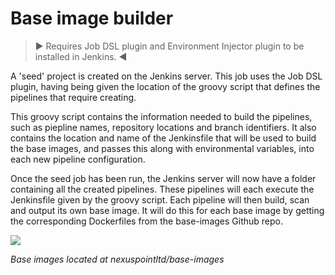 # Base image builder

>▶︎ Requires Job DSL plugin and Environment Injector plugin to be installed in Jenkins. ◀︎

A 'seed' project is created on the Jenkins server. This job uses the Job DSL plugin, having being given the location of the groovy script that defines the pipelines that require creating.

This groovy script contains the information needed to build the pipelines, such as piepline names, repository locations and branch identifiers. It also contains the location and name of the Jenkinsfile that will be used to build the base images, and passes this along with environmental variables, into each new pipeline configuration.

Once the seed job has been run, the Jenkins server will now have a folder containing all the created pipelines. These pipelines will each execute the Jenkinsfile given by the groovy script. Each pipeline will then build, scan and output its own base image. It will do this for each base image by getting the corresponding Dockerfiles from the base-images Github repo.

![](https://raw.githubusercontent.com/zuripig/pipelines/mymain/images/git1.png|width=100px)

*Base images located at nexuspointltd/base-images*
